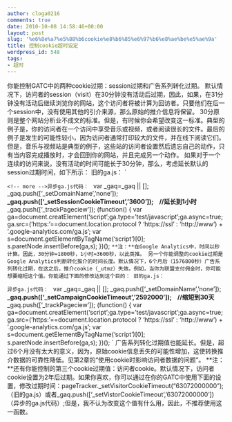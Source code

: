 ```yaml
---
author: cloga0216
comments: true
date: 2010-10-08 14:58:46+00:00
layout: post
slug: '%e6%8e%a7%e5%88%b6cookie%e8%b6%85%e6%97%b6%e8%ae%be%e5%ae%9a'
title: 控制cookie超时设定
wordpress_id: 548
tags:
- 超时
---
```


你能控制GATC中的两种cookie过期：session过期和广告系列转化过期。
默认情况下，访问者的session（visit）在30分钟没有活动后过期，因此，如果，在31分钟没有活动后继续浏览你的网站，这个访问者将被计算为回访者。只要他们在后一个session中，没有使用其他的引介来源，那么原始的推介信息将保留。
30分原则是整个网站分析业不成文的标准。但是，有时候你会希望改变这一标准。典型的例子是，你的访问者在一个访问中享受音乐或视频，或者阅读很长的文件。最后的例子是发生的可能性较小，因为访问者通常打印较大的文件，并在线下阅读它们。但是，音乐与视频站是典型的例子，这些站的访问者设置然后遗忘自己的动作，只有当内容完成播放时，才会回到你的网站，并且完成另一个动作。
如果对于一个连续的访问来说，没有活动的时间可能长于30分钟，那么，考虑延长默认的session过期时间，如下所示：
旧的ga.js：
`<script type=”text/javascript”>
var gaJsHost = ((“https:” == document.location.protocol) ? “https://ssl.”: “http://www. “);
document.write(unescape(“%3Cscript src=’” + gaJsHost + “google-analytics.com/ga.js’ type=’text/javascript’%3E%3C/script%3E”));
</script>
<script type=”text/javascript”>
try {
var pageTracker = _gat._getTracker(“UA-12345-1”);
**pageTracker._setSessionCookieTimeout(“3600”);    //延长到1小时**
pageTracker._trackPageview();
} catch(err) {}</script>
`<!-- more -->异步ga.js代码：
`<scripr type=”test/javascript”>
var _gaq=_gaq || [];
_gaq.push([‘_setDomainName’,’none’]);
**_gaq.push([‘_setSessionCookieTimeout’,’3600’]);    //延长到1小时**
_gaq.push([‘_trackPageciew’]);
(function() {
var ga=document.creatElement(‘script’;ga.type=’test/javascript’;ga.async=true;
ga.src=(’https:’==document.location.protocol ? ‘https://ssl’ : ‘http://www’) + ’.google-analytics.com/ga.js’;
var s=document.getElementByTagName(‘script’)[0];
s.paretNode.insertBefore(ga,s);
})();
</script>
`**注：**在Google Analytics中，时间以秒计算。因此，30分钟=1800秒，1小时=3600秒，以此类推。
另一个你能调整的cookie过期是Google Analytics判断转化推介的时间长度。默认情况下，6个月后（1576800秒）广告系列转化过期，在这之后，推介cookie（_utmz）失效。例如，当你为联盟支付佣金时，你可能想要缩短这个值。你能通过下面的修改达到这个目的：
旧的ga.js：
`<script type=”text/javascript”>
var gaJsHost = ((“https:” == document.location.protocol) ? “https://ssl.”: “http://www. “);
document.write(unescape(“%3Cscript src=’” + gaJsHost + “google-analytics.com/ga.js’ type=’text/javascript’%3E%3C/script%3E”));
</script>
<script type=”text/javascript”>
try {
var pageTracker = _gat._getTracker(“UA-12345-1”);
**pageTracker._setCampaignCookieTimeout(“2592000”);  //缩短到30天**
pageTracker._trackPageview();
} catch(err) {}</script>
`异步ga.js代码：
`<scripr type=”test/javascript”>
var _gaq=_gaq || [];
_gaq.push([‘_setDomainName’,’none’]);
**_gaq.push([‘_setCampaignCookieTimeout’,’2592000’]);    //缩短到30天**
_gaq.push([‘_trackPageciew’]);
(function() {
var ga=document.creatElement(‘script’;ga.type=’test/javascript’;ga.async=true;
ga.src=(’https:’==document.location.protocol ? ‘https://ssl’ : ‘http://www’) + ’.google-analytics.com/ga.js’;
var s=document.getElementByTagName(‘script’)[0];
s.paretNode.insertBefore(ga,s);
})();
</script>`
广告系列转化过期值也能延长。但是，超过6个月没有太大的意义，因为，原始cookie信息丢失的可能性增加，这使转换推介数据的可靠性降低。见第2章的“使用cookie时影响访问者数据的问题”。
**注：**还有你能控制的第三个cookie过期值：访问者cookie。默认情况下，访问者cookie设置为2年后过期。如果你喜欢，你可以通过在你的GATC中使用下面的设置，修改过期时间：pageTracker._setVisitorCookieTimeout(“63072000000”);（旧的ga.js）或者_gaq.push([‘_setVistorCookieTimeout’,’63072000000’])（异步的ga.js代码）;但是，我不认为改变这个值有什么用，因此，不推荐使用这一函数。
